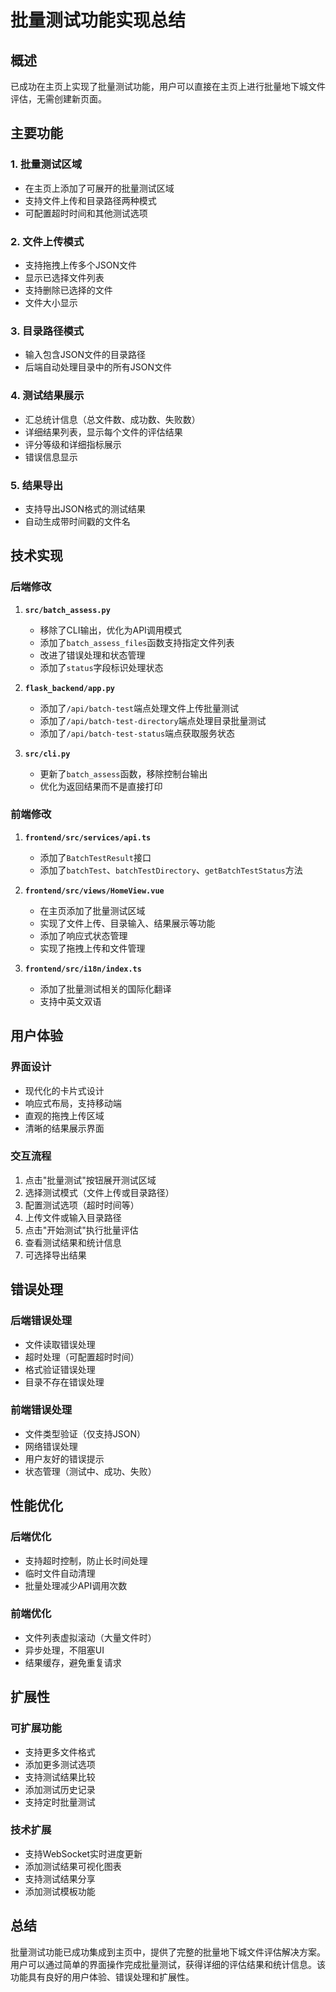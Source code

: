 # 批量测试功能实现总结

## 概述

已成功在主页上实现了批量测试功能，用户可以直接在主页上进行批量地下城文件评估，无需创建新页面。

## 主要功能

### 1. 批量测试区域
- 在主页上添加了可展开的批量测试区域
- 支持文件上传和目录路径两种模式
- 可配置超时时间和其他测试选项

### 2. 文件上传模式
- 支持拖拽上传多个JSON文件
- 显示已选择文件列表
- 支持删除已选择的文件
- 文件大小显示

### 3. 目录路径模式
- 输入包含JSON文件的目录路径
- 后端自动处理目录中的所有JSON文件

### 4. 测试结果展示
- 汇总统计信息（总文件数、成功数、失败数）
- 详细结果列表，显示每个文件的评估结果
- 评分等级和详细指标展示
- 错误信息显示

### 5. 结果导出
- 支持导出JSON格式的测试结果
- 自动生成带时间戳的文件名

## 技术实现

### 后端修改
1. **`src/batch_assess.py`**
   - 移除了CLI输出，优化为API调用模式
   - 添加了`batch_assess_files`函数支持指定文件列表
   - 改进了错误处理和状态管理
   - 添加了`status`字段标识处理状态

2. **`flask_backend/app.py`**
   - 添加了`/api/batch-test`端点处理文件上传批量测试
   - 添加了`/api/batch-test-directory`端点处理目录批量测试
   - 添加了`/api/batch-test-status`端点获取服务状态

3. **`src/cli.py`**
   - 更新了`batch_assess`函数，移除控制台输出
   - 优化为返回结果而不是直接打印

### 前端修改
1. **`frontend/src/services/api.ts`**
   - 添加了`BatchTestResult`接口
   - 添加了`batchTest`、`batchTestDirectory`、`getBatchTestStatus`方法

2. **`frontend/src/views/HomeView.vue`**
   - 在主页添加了批量测试区域
   - 实现了文件上传、目录输入、结果展示等功能
   - 添加了响应式状态管理
   - 实现了拖拽上传和文件管理

3. **`frontend/src/i18n/index.ts`**
   - 添加了批量测试相关的国际化翻译
   - 支持中英文双语

## 用户体验

### 界面设计
- 现代化的卡片式设计
- 响应式布局，支持移动端
- 直观的拖拽上传区域
- 清晰的结果展示界面

### 交互流程
1. 点击"批量测试"按钮展开测试区域
2. 选择测试模式（文件上传或目录路径）
3. 配置测试选项（超时时间等）
4. 上传文件或输入目录路径
5. 点击"开始测试"执行批量评估
6. 查看测试结果和统计信息
7. 可选择导出结果

## 错误处理

### 后端错误处理
- 文件读取错误处理
- 超时处理（可配置超时时间）
- 格式验证错误处理
- 目录不存在错误处理

### 前端错误处理
- 文件类型验证（仅支持JSON）
- 网络错误处理
- 用户友好的错误提示
- 状态管理（测试中、成功、失败）

## 性能优化

### 后端优化
- 支持超时控制，防止长时间处理
- 临时文件自动清理
- 批量处理减少API调用次数

### 前端优化
- 文件列表虚拟滚动（大量文件时）
- 异步处理，不阻塞UI
- 结果缓存，避免重复请求

## 扩展性

### 可扩展功能
- 支持更多文件格式
- 添加更多测试选项
- 支持测试结果比较
- 添加测试历史记录
- 支持定时批量测试

### 技术扩展
- 支持WebSocket实时进度更新
- 添加测试结果可视化图表
- 支持测试结果分享
- 添加测试模板功能

## 总结

批量测试功能已成功集成到主页中，提供了完整的批量地下城文件评估解决方案。用户可以通过简单的界面操作完成批量测试，获得详细的评估结果和统计信息。该功能具有良好的用户体验、错误处理和扩展性。 